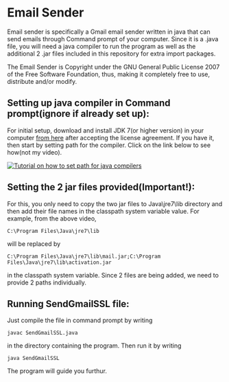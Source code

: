 # Email Sender
Email sender is specifically a Gmail email sender written in java that can send emails through Command prompt of your computer. Since it 
is a .java file, you will need a java compiler to run the program as well as the additional 2 .jar files included in this repository for 
extra import packages.

The Email Sender is Copyright under the GNU General Public License 2007 of the Free Software Foundation, thus, making it completely free 
to use, distribute and/or modify.

## Setting up java compiler in Command prompt(ignore if already set up):
For initial setup, download and install JDK 7(or higher version) in your computer [from here](http://www.oracle.com/technetwork/java/javase/downloads/jdk7-downloads-1880260.html) 
after accepting the license agreement. If you have it, then start by setting path for the compiler. Click on the link below to see how(not my video).

[![Tutorial on how to set path for java compilers](https://img.youtube.com/vi/vhBNV8no4CI/0.jpg)](https://www.youtube.com/watch?v=vhBNV8no4CI)

## Setting the 2 jar files provided(Important!):
For this, you only need to copy the two jar files to Java\jre7\lib directory and then add their file names in the classpath system 
variable value. For example, from the above video, 

```
C:\Program Files\Java\jre7\lib
```

will be replaced by 

```
C:\Program Files\Java\jre7\lib\mail.jar;C:\Program Files\Java\jre7\lib\activation.jar
```

in the classpath system variable. Since 2 files are being added, we need to provide 2 paths individually.

## Running SendGmailSSL file:
Just compile the file in command prompt by writing 

```
javac SendGmailSSL.java
```

in the directory containing the program. Then run it by writing 

```
java SendGmailSSL
```

The program will guide you furthur.
